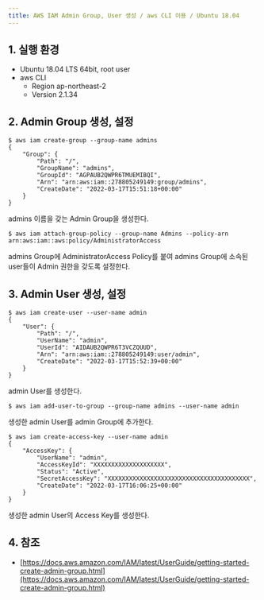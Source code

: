 ```yaml
---
title: AWS IAM Admin Group, User 생성 / aws CLI 이용 / Ubuntu 18.04
---
```


## 1. 실행 환경

* Ubuntu 18.04 LTS 64bit, root user
* aws CLI
  * Region ap-northeast-2
  * Version 2.1.34

## 2. Admin Group 생성, 설정

```shell
$ aws iam create-group --group-name admins
{
    "Group": {
        "Path": "/",
        "GroupName": "admins",
        "GroupId": "AGPAUB2QWPR6TMUEMIBQI",
        "Arn": "arn:aws:iam::278805249149:group/admins",
        "CreateDate": "2022-03-17T15:51:18+00:00"
    }
}
```

admins 이름을 갖는 Admin Group을 생성한다.

```shell
$ aws iam attach-group-policy --group-name Admins --policy-arn arn:aws:iam::aws:policy/AdministratorAccess
```

admins Group에 AdministratorAccess Policy를 붙여 admins Group에 소속된 user들이 Admin 권한을 갖도록 설정한다.

## 3. Admin User 생성, 설정

```shell
$ aws iam create-user --user-name admin
{
    "User": {
        "Path": "/",
        "UserName": "admin",
        "UserId": "AIDAUB2QWPR6T3VCZQUUD",
        "Arn": "arn:aws:iam::278805249149:user/admin",
        "CreateDate": "2022-03-17T15:52:39+00:00"
    }
}
```

admin User를 생성한다.

```shell
$ aws iam add-user-to-group --group-name admins --user-name admin
```

생성한 admin User를 admin Group에 추가한다.

```shell
$ aws iam create-access-key --user-name admin
{
    "AccessKey": {
        "UserName": "admin",
        "AccessKeyId": "XXXXXXXXXXXXXXXXXXXX",
        "Status": "Active",
        "SecretAccessKey": "XXXXXXXXXXXXXXXXXXXXXXXXXXXXXXXXXXXXXXXX",
        "CreateDate": "2022-03-17T16:06:25+00:00"
    }
}
```

생성한 admin User의 Access Key를 생성한다.

## 4. 참조

* [https://docs.aws.amazon.com/IAM/latest/UserGuide/getting-started-create-admin-group.html](https://docs.aws.amazon.com/IAM/latest/UserGuide/getting-started-create-admin-group.html)